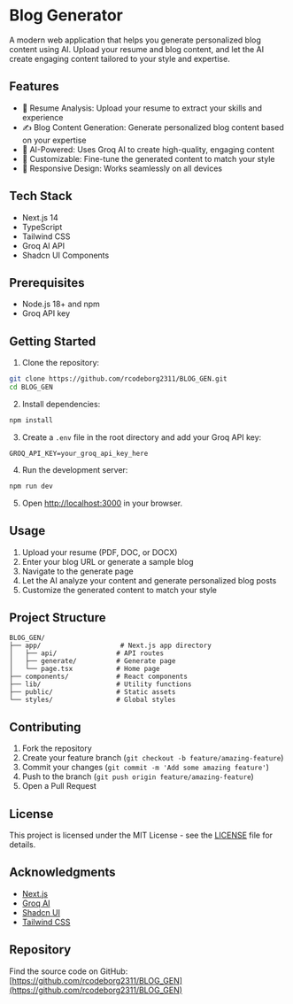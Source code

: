 # Blog Generator

A modern web application that helps you generate personalized blog content using AI. Upload your resume and blog content, and let the AI create engaging content tailored to your style and expertise.

## Features

- 📝 Resume Analysis: Upload your resume to extract your skills and experience
- ✍️ Blog Content Generation: Generate personalized blog content based on your expertise
- 🤖 AI-Powered: Uses Groq AI to create high-quality, engaging content
- 🎨 Customizable: Fine-tune the generated content to match your style
- 📱 Responsive Design: Works seamlessly on all devices

## Tech Stack

- Next.js 14
- TypeScript
- Tailwind CSS
- Groq AI API
- Shadcn UI Components

## Prerequisites

- Node.js 18+ and npm
- Groq API key

## Getting Started

1. Clone the repository:
```bash
git clone https://github.com/rcodeborg2311/BLOG_GEN.git
cd BLOG_GEN
```

2. Install dependencies:
```bash
npm install
```

3. Create a `.env` file in the root directory and add your Groq API key:
```env
GROQ_API_KEY=your_groq_api_key_here
```

4. Run the development server:
```bash
npm run dev
```

5. Open [http://localhost:3000](http://localhost:3000) in your browser.

## Usage

1. Upload your resume (PDF, DOC, or DOCX)
2. Enter your blog URL or generate a sample blog
3. Navigate to the generate page
4. Let the AI analyze your content and generate personalized blog posts
5. Customize the generated content to match your style

## Project Structure

```
BLOG_GEN/
├── app/                    # Next.js app directory
│   ├── api/               # API routes
│   ├── generate/          # Generate page
│   └── page.tsx           # Home page
├── components/            # React components
├── lib/                   # Utility functions
├── public/                # Static assets
└── styles/                # Global styles
```

## Contributing

1. Fork the repository
2. Create your feature branch (`git checkout -b feature/amazing-feature`)
3. Commit your changes (`git commit -m 'Add some amazing feature'`)
4. Push to the branch (`git push origin feature/amazing-feature`)
5. Open a Pull Request

## License

This project is licensed under the MIT License - see the [LICENSE](LICENSE) file for details.

## Acknowledgments

- [Next.js](https://nextjs.org/)
- [Groq AI](https://groq.com/)
- [Shadcn UI](https://ui.shadcn.com/)
- [Tailwind CSS](https://tailwindcss.com/)

## Repository

Find the source code on GitHub: [https://github.com/rcodeborg2311/BLOG_GEN](https://github.com/rcodeborg2311/BLOG_GEN) 